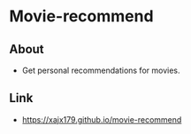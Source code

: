 # Movie-recommend

## About
- Get personal recommendations for movies.

## Link
- https://xajx179.github.io/movie-recommend